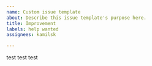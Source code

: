 ```yaml
---
name: Custom issue template
about: Describe this issue template's purpose here.
title: Improvement
labels: help wanted
assignees: kamilsk

---
```


test test test
